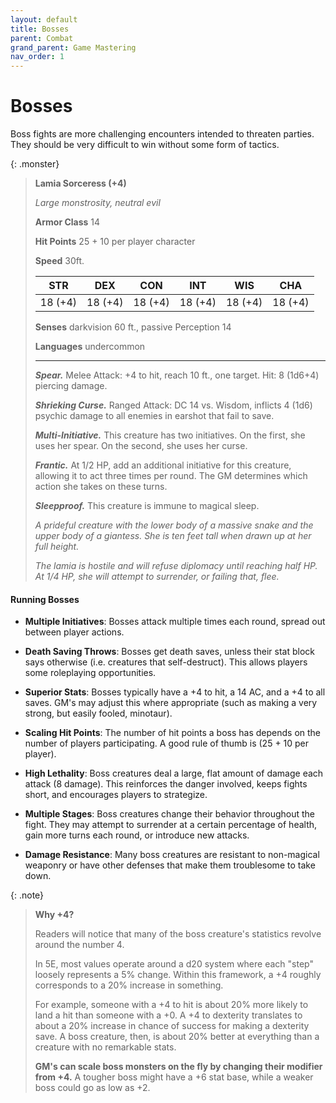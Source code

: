 ```yaml
---
layout: default
title: Bosses
parent: Combat
grand_parent: Game Mastering
nav_order: 1
---
```


# Bosses

Boss fights are more challenging encounters intended to threaten parties. They should be very difficult to win without some form of tactics. 

{: .monster}
> **Lamia Sorceress (+4)**
> 
> *Large monstrosity, neutral evil*
> 
> **Armor Class**  14
> 
> **Hit Points**  25 + 10 per player character
> 
> **Speed**       30ft.
> 
> |   STR   |   DEX   |   CON   |   INT   |   WIS   |   CHA   |
> | :-----: | :-----: | :-----: | :-----: | :-----: | :-----: |
> | 18 (+4) | 18 (+4) | 18 (+4) | 18 (+4) | 18 (+4) | 18 (+4) |
> 
> **Senses**  darkvision 60 ft., passive Perception 14
> 
> **Languages**  undercommon
>
> ---
> 
> ***Spear.*** Melee Attack: +4 to hit, reach 10 ft., one target. Hit: 8 (1d6+4) piercing damage.
> 
> ***Shrieking Curse.*** Ranged Attack: DC 14 vs. Wisdom, inflicts 4 (1d6) psychic damage to all enemies in earshot that fail to save.
> 
> ***Multi-Initiative.*** This creature has two initiatives. On the first, she uses her spear. On the second, she uses her curse.
>
> ***Frantic.*** At 1/2 HP, add an additional initiative for this creature, allowing it to act three times per round. The GM determines which action she takes on these turns.
>
> ***Sleepproof.*** This creature is immune to magical sleep.
> 
> *A prideful creature with the lower body of a massive snake and the upper body of a giantess. She is ten feet tall when drawn up at her full height.*
> 
> *The lamia is hostile and will refuse diplomacy until reaching half HP. At 1/4 HP, she will attempt to surrender, or failing that, flee.*


#### Running Bosses

* **Multiple Initiatives**: Bosses attack multiple times each round, spread out between player actions.

* **Death Saving Throws**: Bosses get death saves, unless their stat block says otherwise (i.e. creatures that self-destruct). This allows players some roleplaying opportunities.

* **Superior Stats**: Bosses typically have a +4 to hit, a 14 AC, and a +4 to all saves. GM's may adjust this where appropriate (such as making a very strong, but easily fooled, minotaur).

* **Scaling Hit Points**: The number of hit points a boss has depends on the number of players participating. A good rule of thumb is (25 + 10 per player).

* **High Lethality**: Boss creatures deal a large, flat amount of damage each attack (8 damage). This reinforces the danger involved, keeps fights short, and encourages players to strategize.

* **Multiple Stages**: Boss creatures change their behavior throughout the fight. They may attempt to surrender at a certain percentage of health, gain more turns each round, or introduce new attacks.

* **Damage Resistance**: Many boss creatures are resistant to non-magical weaponry or have other defenses that make them troublesome to take down.

{: .note}
> **Why +4?**
>
> Readers will notice that many of the boss creature's statistics revolve around the number 4.
> 
> In 5E, most values operate around a d20 system where each "step" loosely represents a 5% change. Within this framework, a +4 roughly corresponds to a 20% increase in something.
>
> For example, someone with a +4 to hit is about 20% more likely to land a hit than someone with a +0. A +4 to dexterity translates to about a 20% increase in chance of success for making a dexterity save. A boss creature, then, is about 20% better at everything than a creature with no remarkable stats.
>
> **GM's can scale boss monsters on the fly by changing their modifier from +4.** A tougher boss might have a +6 stat base, while a weaker boss could go as low as +2.